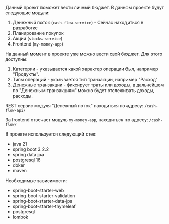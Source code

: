 Данный проект поможет вести личный бюджет.
В данном проекте будут следующие модули:
1) Денежный поток (`cash-flow-service`) - Сейчас находиться в разработке
2) Планирование покупок
3) Акции (`stocks-service`)
4) Frontend (`my-money-app`)

На данный момент в проекте уже можно вести свой бюджет. Для этого доступны:
1) Категории - указывается какой характер операции был, например "Продукты".
2) Типы операций - указывается тип транзакции, например "Расход"
3) Денежные транзакции - фиксирует траты или доходы, в дальнейшем по "Денежным транзакциям" можно будет отслеживать доходы, расходы.

REST сервис модуля "Денежный поток" находиться по адресу: `/cash-flow-api/`

За frontend отвечает модуль `my-money-app`, находиться по адресу: `/cash-flow/`

В проекте используется следующий стек:
- java 21
- spring boot 3.2.2
- spring data jpa
- postgresql 16
- doker
- maven

Необходимые зависимости:
- spring-boot-starter-web
- spring-boot-starter-validation
- spring-boot-starter-data-jpa
- spring-boot-starter-thymeleaf
- postgresql
- lombok